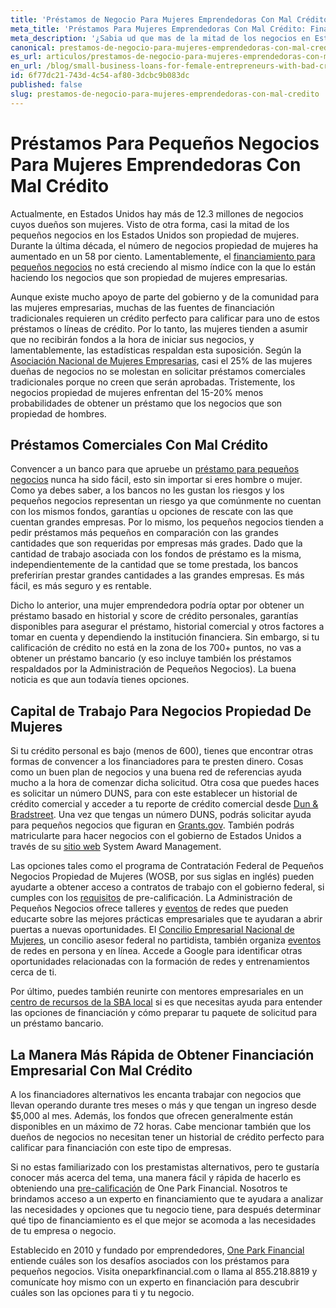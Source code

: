 ```yaml
---
title: 'Préstamos de Negocio Para Mujeres Emprendedoras Con Mal Crédito'
meta_title: 'Préstamos Para Mujeres Emprendedoras Con Mal Crédito: Financiamiento Pequeños Negocios'
meta_description: '¿Sabia ud que mas de la mitad de los negocios en Estados Unidos, aproximadamente 12.3 millones, son propiedad de  mujeres emprendedoras? Lea nuestra nota completa para saber mas.'
canonical: prestamos-de-negocio-para-mujeres-emprendedoras-con-mal-credito
es_url: articulos/prestamos-de-negocio-para-mujeres-emprendedoras-con-mal-credito
en_url: /blog/small-business-loans-for-female-entrepreneurs-with-bad-credit
id: 6f77dc21-743d-4c54-af80-3dcbc9b083dc
published: false
slug: prestamos-de-negocio-para-mujeres-emprendedoras-con-mal-credito
---
```

<h1>Pr&eacute;stamos Para Peque&ntilde;os Negocios Para Mujeres Emprendedoras Con Mal Cr&eacute;dito</h1>

<p>Actualmente, en Estados Unidos hay m&aacute;s de 12.3 millones de negocios cuyos due&ntilde;os son mujeres. Visto de otra forma, casi la mitad de los peque&ntilde;os negocios en los Estados Unidos son propiedad de mujeres. Durante la &uacute;ltima d&eacute;cada, el n&uacute;mero de negocios propiedad de mujeres ha aumentado en un 58 por ciento. Lamentablemente, el <a href="https://www.oneparkfinancial.com/es/preaprob">financiamiento para peque&ntilde;os negocios</a> no est&aacute; creciendo al mismo &iacute;ndice con la que lo est&aacute;n haciendo los negocios que son propiedad de mujeres empresarias.</p>

<p>Aunque existe mucho apoyo de parte del gobierno y de la comunidad para las mujeres empresarias, muchas de las fuentes de financiaci&oacute;n tradicionales requieren un cr&eacute;dito perfecto para calificar para uno de estos pr&eacute;stamos o l&iacute;neas de cr&eacute;dito. Por lo tanto, las mujeres tienden a asumir que no recibir&aacute;n fondos a la hora de iniciar sus negocios, y lamentablemente, las estad&iacute;sticas respaldan esta suposici&oacute;n. Seg&uacute;n la <a href="https://www.nawbo.org/about">Asociaci&oacute;n Nacional de Mujeres Empresarias</a>, casi el 25% de las mujeres due&ntilde;as de negocios no se molestan en solicitar pr&eacute;stamos comerciales tradicionales porque no creen que ser&aacute;n aprobadas. Tristemente, los negocios propiedad de mujeres enfrentan del 15-20% menos probabilidades de obtener un pr&eacute;stamo que los negocios que son propiedad de hombres.</p>

<h2>Pr&eacute;stamos Comerciales Con Mal Cr&eacute;dito </h2>

<p>Convencer a un banco para que apruebe un <a href="https://www.oneparkfinancial.com/es/articulos/como-obtener-un-prestamo-para-pequenos-negocios-parte-3">pr&eacute;stamo para peque&ntilde;os negocios</a> nunca ha sido f&aacute;cil, esto sin importar si eres hombre o mujer. Como ya debes saber, a los bancos no les gustan los riesgos y los peque&ntilde;os negocios representan un riesgo ya que com&uacute;nmente no cuentan con los mismos fondos, garant&iacute;as u opciones de rescate con las que cuentan grandes empresas. Por lo mismo, los peque&ntilde;os negocios tienden a pedir pr&eacute;stamos m&aacute;s peque&ntilde;os en comparaci&oacute;n con las grandes cantidades que son requeridas por empresas m&aacute;s grades. Dado que la cantidad de trabajo asociada con los fondos de pr&eacute;stamo es la misma, independientemente de la cantidad que se tome prestada, los bancos preferir&iacute;an prestar grandes cantidades a las grandes empresas. Es m&aacute;s f&aacute;cil, es m&aacute;s seguro y es rentable.</p>

<p>Dicho lo anterior, una mujer emprendedora podr&iacute;a optar por obtener un pr&eacute;stamo basado en historial y score de cr&eacute;dito personales, garant&iacute;as disponibles para asegurar el pr&eacute;stamo, historial comercial y otros factores a tomar en cuenta y dependiendo la instituci&oacute;n financiera. Sin embargo, si tu calificaci&oacute;n de cr&eacute;dito no est&aacute; en la zona de los 700+ puntos, no vas a obtener un pr&eacute;stamo bancario (y eso incluye tambi&eacute;n los pr&eacute;stamos respaldados por la Administraci&oacute;n de Peque&ntilde;os Negocios). La buena noticia es que aun todav&iacute;a tienes opciones.</p>

<h2>Capital de Trabajo Para Negocios Propiedad De Mujeres</h2>

<p>Si tu cr&eacute;dito personal es bajo (menos de 600), tienes que encontrar otras formas de convencer a los financiadores para te presten dinero. Cosas como un buen plan de negocios y una buena red de referencias ayuda mucho a la hora de comenzar dicha solicitud. Otra cosa que puedes haces es solicitar un n&uacute;mero DUNS, para con este establecer un historial de cr&eacute;dito comercial y acceder a tu reporte de cr&eacute;dito comercial desde <a href="https://iupdate.dnb.com/iUpdate/viewiUpdateHome.htm;jsessionid=A9C87768E3F759B25ADE4330A2D1BE0F.app2">Dun &amp; Bradstreet</a>. Una vez que tengas un n&uacute;mero DUNS, podr&aacute;s solicitar ayuda para peque&ntilde;os negocios que figuran en <a href="http://www.grants.gov/web/grants/search-grants.html">Grants.gov</a>. Tambi&eacute;n podr&aacute;s matricularte para hacer negocios con el gobierno de Estados Unidos a trav&eacute;s de su <a href="https://www.sam.gov/portal/SAM/?portal:componentId=9615a076-c195-44d7-9bf4-ff1d3d101e6c&amp;interactionstate=JBPNS_rO0ABXc0ABBfanNmQnJpZGdlVmlld0lkAAAAAQATL2pzZi9uYXZpZ2F0aW9uLmpzcAAHX19FT0ZfXw**&amp;portal:type=action##11">sitio web</a> System Award Management.</p>

<p>Las opciones tales como el programa de Contrataci&oacute;n Federal de Peque&ntilde;os Negocios Propiedad de Mujeres (WOSB, por sus siglas en ingl&eacute;s) pueden ayudarte a obtener acceso a contratos de trabajo con el gobierno federal, si cumples con los <a href="https://www.sba.gov/federal-contracting/contracting-assistance-programs/women-owned-small-business-federal-contracting-program">requisitos</a> de pre-calificaci&oacute;n. La Administraci&oacute;n de Peque&ntilde;os Negocios ofrece talleres y <a href="https://www.sba.gov/tools/events">eventos</a> de redes que pueden educarte sobre las mejores pr&aacute;cticas empresariales que te ayudaran a abrir puertas a nuevas oportunidades. El <a href="https://www.nwbc.gov/">Concilio Empresarial Nacional de Mujeres</a>, un concilio asesor federal no partidista, tambi&eacute;n organiza <a href="https://www.nwbc.gov/category/events/">eventos</a> de redes en persona y en l&iacute;nea. Accede a Google para identificar otras oportunidades relacionadas con la formaci&oacute;n de redes y entrenamientos cerca de ti.</p>

<p>Por &uacute;ltimo, puedes tambi&eacute;n reunirte con mentores empresariales en un <a href="https://www.sba.gov/tools/local-assistance/">centro de recursos de la SBA local</a> si es que necesitas ayuda para entender las opciones de financiaci&oacute;n y c&oacute;mo preparar tu paquete de solicitud para un pr&eacute;stamo bancario.</p>

<h2>La Manera M&aacute;s R&aacute;pida de Obtener Financiaci&oacute;n Empresarial Con Mal Cr&eacute;dito</h2>

<p>A los financiadores alternativos les encanta trabajar con negocios que llevan operando durante tres meses o m&aacute;s y que tengan un ingreso desde $5,000 al mes. Adem&aacute;s, los fondos que ofrecen generalmente est&aacute;n disponibles en un m&aacute;ximo de 72 horas. Cabe mencionar tambi&eacute;n que los due&ntilde;os de negocios no necesitan tener un historial de cr&eacute;dito perfecto para calificar para financiaci&oacute;n con este tipo de empresas.</p>

<p>Si no estas familiarizado con los prestamistas alternativos, pero te gustar&iacute;a conocer m&aacute;s acerca del tema, una manera f&aacute;cil y r&aacute;pida de hacerlo es obteniendo una <a href="https://www.oneparkfinancial.com/es/preaprob">pre-calificaci&oacute;n</a> de One Park Financial. Nosotros te brindamos acceso a un experto en financiamiento que te ayudara a analizar las necesidades y opciones que tu negocio tiene, para despu&eacute;s determinar qu&eacute; tipo de financiamiento es el que mejor se acomoda a las necesidades de tu empresa o negocio.</p>

<p>Establecido en 2010 y fundado por emprendedores, <a href="https://www.oneparkfinancial.com/es/preaprob">One Park Financial</a> entiende cu&aacute;les son los desaf&iacute;os asociados con los pr&eacute;stamos para peque&ntilde;os negocios. Visita oneparkfinancial.com o llama al 855.218.8819 y comun&iacute;cate hoy mismo con un experto en financiaci&oacute;n para descubrir cu&aacute;les son las opciones para ti y tu negocio.</p>